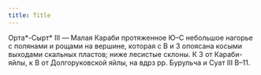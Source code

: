 ```yaml
---
title: Title
---
```


Орта*-Сырт* III — Малая Караби протяженное Ю–С небольшое нагорье с полянами и
рощами на вершине, которая с В и З опоясана косыми выходами скальных пластов;
ниже лесистые склоны. К З от Караби-яйлы, к В от Долгоруковской яйлы, на вдрз
рр. Бурульча и Суат III В–11.
